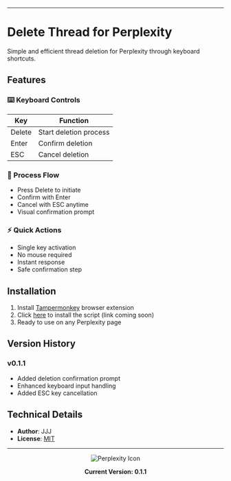 
---
# Delete Thread for Perplexity

Simple and efficient thread deletion for Perplexity through keyboard shortcuts.

## Features

### ⌨️ Keyboard Controls
| Key | Function |
|-----|----------|
| Delete | Start deletion process |
| Enter | Confirm deletion |
| ESC | Cancel deletion |

### 🔄 Process Flow
- Press Delete to initiate
- Confirm with Enter
- Cancel with ESC anytime
- Visual confirmation prompt

### ⚡ Quick Actions
- Single key activation
- No mouse required
- Instant response
- Safe confirmation step

## Installation

1. Install [Tampermonkey](https://www.tampermonkey.net/) browser extension
2. Click [here](#) to install the script (link coming soon)
3. Ready to use on any Perplexity page

## Version History

### v0.1.1
- Added deletion confirmation prompt
- Enhanced keyboard input handling
- Added ESC key cancellation

## Technical Details

- **Author**: JJJ
- **License**: [MIT](https://choosealicense.com/licenses/mit/)

---

<div align="center">
<img src="https://www.google.com/s2/favicons?sz=64&domain=perplexity.ai" alt="Perplexity Icon">

**Current Version: 0.1.1**
</div>